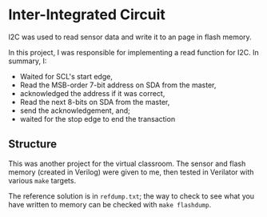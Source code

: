 # Inter-Integrated Circuit
I2C was used to read sensor data and write it to an page in flash memory.

In this project, I was responsible for implementing a read function for I2C. In summary, I:
 * Waited for SCL's start edge,
 * Read the MSB-order 7-bit address on SDA from the master,
 * acknowledged the address if it was correct,
 * Read the next 8-bits on SDA from the master, 
 * send the acknowledgement, and; 
 * waited for the stop edge to end the transaction
 
 ## Structure
 This was another project for the virtual classroom. The sensor and flash memory (created in Verilog) were given to me, then tested in Verilator with various `make` targets.
 
The reference solution is in `refdump.txt`; the way to check to see what you have written to memory can be checked with `make flashdump`.
